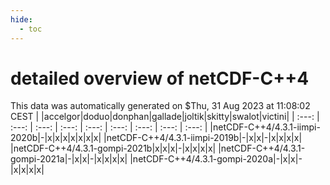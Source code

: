 ```yaml
---
hide:
  - toc
---
```


detailed overview of netCDF-C++4
================================


This data was automatically generated on $Thu, 31 Aug 2023 at 11:08:02 CEST
| |accelgor|doduo|donphan|gallade|joltik|skitty|swalot|victini|
| :---: | :---: | :---: | :---: | :---: | :---: | :---: | :---: | :---: |
|netCDF-C++4/4.3.1-iimpi-2020b|-|x|x|x|x|x|x|x|
|netCDF-C++4/4.3.1-iimpi-2019b|-|x|x|-|x|x|x|x|
|netCDF-C++4/4.3.1-gompi-2021b|x|x|x|-|x|x|x|x|
|netCDF-C++4/4.3.1-gompi-2021a|-|x|x|-|x|x|x|x|
|netCDF-C++4/4.3.1-gompi-2020a|-|x|x|-|x|x|x|x|
